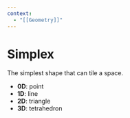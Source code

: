 ```yaml
---
context:
  - "[[Geometry]]"
---
```


# Simplex

The simplest shape that can tile a space.

- **0D**: point
- **1D**: line
- **2D**: triangle
- **3D**: tetrahedron
